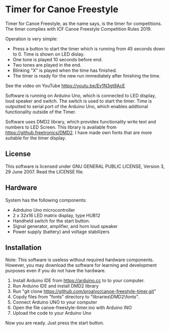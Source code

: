# Timer for Canoe Freestyle 
Timer for Canoe Freestyle, as the name says, is the timer for competitions. The timer complies with ICF Canoe Freestyle Competition Rules 2019. 

Operation is very simple:
- Press a button to start the timer which is running from 45 seconds down to 0. Time is shown on LED dislay.
- One tone is played 10 seconds before end. 
- Two tones are played in the end.
- Blinking "X" is played when the time has finished.
- The timer is ready for the new run immediately after finishing the time.

See the video on YouTube https://youtu.be/Ev1N3gt9AcE

Software is running on Arduino Uno, which is connected to LED display, loud speaker and switch. The switch is used to start the timer. 
Time is outputted to serial port of the Arduino Uno, which enables addtional functionality outside of the Timer. 

Software uses DMD2 library, which provides functionality write text and numbers to LED Screen. This library is available from https://github.freetronics/DMD2. I have made own fonts that are more suitable for the timer display.

## License

This software is licensed under GNU GENERAL PUBLIC LICENSE, Version 3, 29 June 2007. Read the LICENSE file.

## Hardware
System has the following components:
- Adrduino Uno microcontroller
- 2 x 32x16 LED matrix display, type HUB12
- Handheld switch for the start button.
- Signal generator, amplifier, and horn loud speaker
- Power supply (battery) and voltage stabilizers

## Installation

Note: This software is useless without required hardware components. However, you may download the software for learning and development purposes even if you do not have the hardware.

1. Install Arduino IDE from https://arduino.cc to to your computer. 
1. Run Arduino IDE and install DMD2 library
1. Run "git clone https://github.com/proalvo/canoe-freestyle-timer.git"
1. Copdy files from "fonts" directory to "libraries\DMD2\fonts".
1. Connect Arduino UNO to your computer
1. Open the file canoe-freestyle-timer.ino with Arduino INO
1. Upload the code to your Arduino Uno

Now you are ready. Just press the start button.


